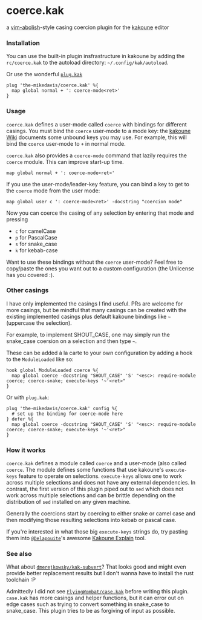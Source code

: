 # coerce.kak

a [vim-abolish](https://github.com/tpope/vim-abolish#coercion)-style casing
coercion plugin for the [kakoune](https://kakoune.org) editor

### Installation

You can use the built-in plugin insfrastructure in kakoune by adding
the `rc/coerce.kak` to the autoload directory: `~/.config/kak/autoload`.

Or use the wonderful [`plug.kak`](https://github.com/andreyorst/plug.kak)

```kak
plug 'the-mikedavis/coerce.kak' %{
  map global normal + ': coerce-mode<ret>'
}
```

### Usage

`coerce.kak` defines a user-mode called `coerce` with bindings for different
casings. You must bind the `coerce` user-mode to a mode key:
the [kakoune Wiki](https://github.com/mawww/kakoune/wiki/Normal-mode-commands)
documents some unbound keys you may use. For example, this will bind the
`coerce` user-mode to `+` in normal mode.

`coerce.kak` also provides a `coerce-mode` command that lazily requires
the `coerce` module. This can improve start-up time.

```kak
map global normal + ': coerce-mode<ret>'
```

If you use the user-mode/leader-key feature, you can bind a key to get to
the `coerce` mode from the user mode:

```kak
map global user c ': coerce-mode<ret>' -docstring "coercion mode"
```

Now you can coerce the casing of any selection by entering that mode and
pressing

- `c` for camelCase
- `p` for PascalCase
- `s` for snake_case
- `k` for kebab-case

Want to use these bindings without the `coerce` user-mode? Feel free to
copy/paste the ones you want out to a custom configuration (the Unlicense
has you covered :).

### Other casings

I have only implemented the casings I find useful. PRs are welcome for
more casings, but be mindful that many casings can be created with
the existing implemented casings plus default kakoune bindings like
`~` (uppercase the selection).

For example, to implement SHOUT_CASE, one may simply run the snake_case
coersion on a selection and then type `~`.

These can be added à la carte to your own configuration by adding a hook
to the `ModuleLoaded` like so:

```kak
hook global ModuleLoaded coerce %{
  map global coerce -docstring "SHOUT_CASE" 'S' "<esc>: require-module coerce; coerce-snake; execute-keys '~'<ret>"
}
```

Or with `plug.kak`:

```kak
plug 'the-mikedavis/coerce.kak' config %{
  # set up the binding for coerce-mode here
} defer %{
  map global coerce -docstring "SHOUT_CASE" 'S' "<esc>: require-module coerce; coerce-snake; execute-keys '~'<ret>"
}
```

### How it works

`coerce.kak` defines a module called `coerce` and a user-mode (also called
`coerce`. The module defines some functions that use kakoune's
`execute-keys` feature to operate on selections. `execute-keys` allows
one to work across multiple selections and does not have any external
dependencies. In contrast, the first version of this plugin piped out
to `sed` which does not work across multiple selections and can be brittle
depending on the distribution of `sed` installed on any given machine.

Generally the coercions start by coercing to either snake or camel case
and then modifying those resulting selections into kebab or pascal case.

If you're interested in what those big `execute-keys` strings do,
try pasting them into [`@Delapouite`](https://github.com/Delapouite)'s
awesome [Kakoune Explain](https://delapouite.github.io/kakoune-explain/) tool.

### See also

What about
[`dmerejkowsky/kak-subvert`](https://github.com/dmerejkowsky/kak-subvert)?
That looks good and might even provide better replacement results but I
don't wanna have to install the rust toolchain :P

Admittedly I did not see
[`FlyingWombat/case.kak`](https://gitlab.com/FlyingWombat/case.kak/-/tree/master)
before writing this plugin. `case.kak` has more casings and helper functions,
but it can error out on edge cases such as trying to convert something in
snake_case to snake_case. This plugin tries to be as forgiving of input
as possible.
